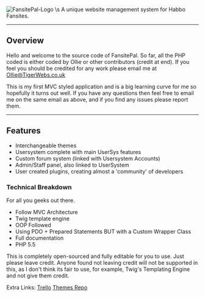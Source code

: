 ![FansitePal-Logo](http://www.tashload.com/Uploader/uploads//TXPwGsl.png) \s
A unique website management system for Habbo Fansites.

----------
## Overview ##
Hello and welcome to the source code of FansitePal. So far, all the PHP coded is either coded by Ollie or other contributors (credit at end). If you feel you should be credited for any work please email me at Ollie@TigerWebs.co.uk

This is my first MVC styled application and is a big learning curve for me so hopefully it turns out well. If you have any questions then feel free to email me on the same email as above, and if you find any issues please report them.


----------

## Features ##

 - Interchangeable themes
 - Usersystem complete with main UserSys features
 - Custom forum system (linked with Usersystem Accounts)
 - Admin/Staff panel, also linked to UserSystem
 - User created plugins, creating almost a 'community' of developers
 
 ### Technical Breakdown ###
 For all you geeks out there.
-  Follow MVC Architecture
- Twig template engine
- OOP Followed
- Using PDO + Prepared Statements BUT with a Custom Wrapper Class
- Full documentation
- PHP 5.5

This is completely open-sourced and fully editable for you to use. Just please leave credit. Anyone found not leaving credit will not be supported in this, as I don't think its fair to use, for example, Twig's Templating Engine and not give them credit.

Extra Links:
[Trello](https://trello.com/b/rc9M1hId)
[Themes Repo](http://olliehandford.co.uk)
